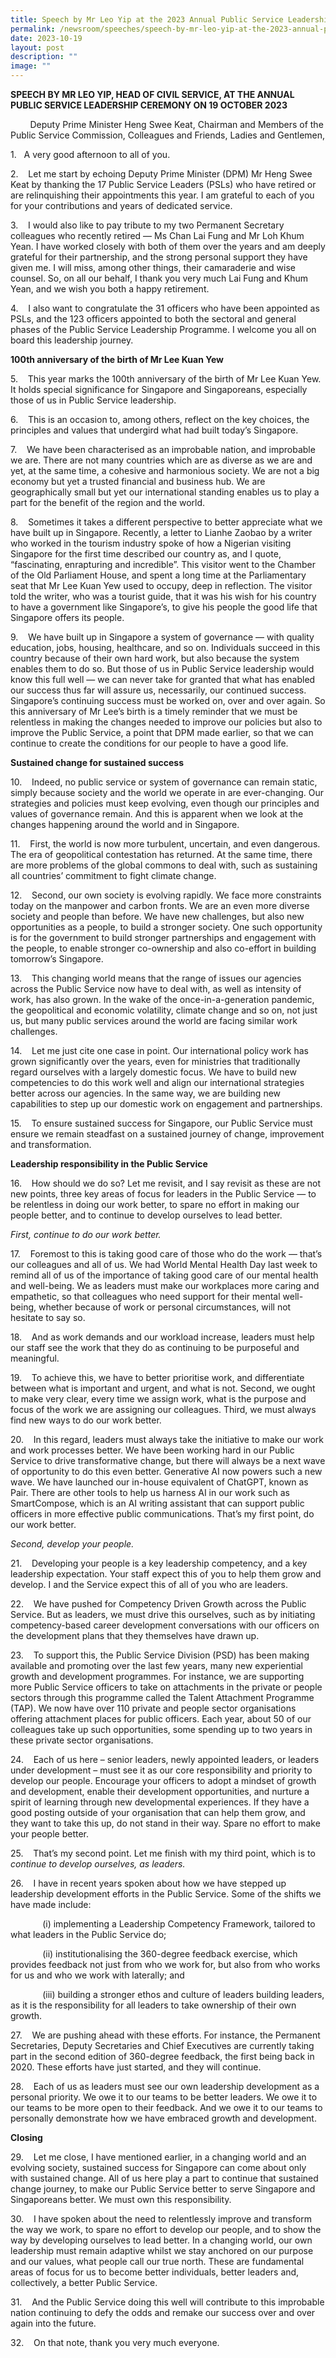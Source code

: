 ```yaml
---
title: Speech by Mr Leo Yip at the 2023 Annual Public Service Leadership Ceremony
permalink: /newsroom/speeches/speech-by-mr-leo-yip-at-the-2023-annual-public-service-leadership-ceremony/
date: 2023-10-19
layout: post
description: ""
image: ""
---
```

<b>SPEECH BY MR LEO YIP, HEAD OF CIVIL SERVICE, AT THE ANNUAL PUBLIC SERVICE LEADERSHIP CEREMONY ON 19 OCTOBER 2023</b><br>

&nbsp;&nbsp;&nbsp;&nbsp;&nbsp;&nbsp;&nbsp; Deputy Prime Minister Heng Swee Keat, Chairman and Members of the Public Service Commission, Colleagues and Friends, Ladies and Gentlemen,<br>

1.&nbsp;&nbsp;&nbsp;A very good afternoon to all of you.<br>

2.&nbsp;&nbsp;&nbsp; Let me start by echoing Deputy Prime Minister (DPM) Mr Heng Swee Keat by thanking the 17 Public Service Leaders (PSLs) who have retired or are relinquishing their appointments this year. I am grateful to each of you for your contributions and years of dedicated service.<br>

3.&nbsp;&nbsp;&nbsp; I would also like to pay tribute to my two Permanent Secretary colleagues who recently retired — Ms Chan Lai Fung and Mr Loh Khum Yean. I have worked closely with both of them over the years and am deeply grateful for their partnership, and the strong personal support they have given me. I will miss, among other things, their camaraderie and wise counsel. So, on all our behalf, I thank you very much Lai Fung and Khum Yean, and we wish you both a happy retirement.<br>

4.&nbsp;&nbsp;&nbsp; I also want to congratulate the 31 officers who have been appointed as PSLs, and the 123 officers appointed to both the sectoral and general phases of the Public Service Leadership Programme. I welcome you all on board this leadership journey.<br>

<b>100th anniversary of the birth of Mr Lee Kuan Yew</b>

5.&nbsp;&nbsp;&nbsp; This year marks the 100th anniversary of the birth of Mr Lee Kuan Yew. It holds special significance for Singapore and Singaporeans, especially those of us in Public Service leadership.<br>

6.&nbsp;&nbsp;&nbsp; This is an occasion to, among others, reflect on the key choices, the principles and values that undergird what had built today’s Singapore.<br>

7.&nbsp;&nbsp;&nbsp; We have been characterised as an improbable nation, and improbable we are. There are not many countries which are as diverse as we are and yet, at the same time, a cohesive and harmonious society. We are not a big economy but yet a trusted financial and business hub. We are geographically small but yet our international standing enables us to play a part for the benefit of the region and the world.<br>

8.&nbsp;&nbsp;&nbsp; Sometimes it takes a different perspective to better appreciate what we have built up in Singapore. Recently, a letter to Lianhe Zaobao by a writer who worked in the tourism industry spoke of how a Nigerian visiting Singapore for the first time described our country as, and I quote, “fascinating, enrapturing and incredible”. This visitor went to the Chamber of the Old Parliament House, and spent a long time at the Parliamentary seat that Mr Lee Kuan Yew used to occupy, deep in reflection. The visitor told the writer, who was a tourist guide, that it was his wish for his country to have a government like Singapore’s, to give his people the good life that Singapore offers its people.<br>

9.&nbsp;&nbsp;&nbsp; We have built up in Singapore a system of governance — with quality education, jobs, housing, healthcare, and so on. Individuals succeed in this country because of their own hard work, but also because the system enables them to do so. But those of us in Public Service leadership would know this full well — we can never take for granted that what has enabled our success thus far will assure us, necessarily, our continued success. Singapore’s continuing success must be worked on, over and over again. So this anniversary of Mr Lee’s birth is a timely reminder that we must be relentless in making the changes needed to improve our policies but also to improve the Public Service, a point that DPM made earlier, so that we can continue to create the conditions for our people to have a good life.<br>

<b>Sustained change for sustained success</b>

10.&nbsp;&nbsp;&nbsp; Indeed, no public service or system of governance can remain static, simply because society and the world we operate in are ever-changing. Our strategies and policies must keep evolving, even though our principles and values of governance remain. And this is apparent when we look at the changes happening around the world and in Singapore.<br>

11.&nbsp;&nbsp;&nbsp; First, the world is now more turbulent, uncertain, and even dangerous. The era of geopolitical contestation has returned. At the same time, there are more problems of the global commons to deal with, such as sustaining all countries’ commitment to fight climate change.<br>

12.&nbsp;&nbsp;&nbsp; Second, our own society is evolving rapidly. We face more constraints today on the manpower and carbon fronts. We are an even more diverse society and people than before. We have new challenges, but also new opportunities as a people, to build a stronger society. One such opportunity is for the government to build stronger partnerships and engagement with the people, to enable stronger co-ownership and also co-effort in building tomorrow’s Singapore.<br>

13.&nbsp;&nbsp;&nbsp; This changing world means that the range of issues our agencies across the Public Service now have to deal with, as well as intensity of work, has also grown. In the wake of the once-in-a-generation pandemic, the geopolitical and economic volatility, climate change and so on, not just us, but many public services around the world are facing similar work challenges.<br>

14.&nbsp;&nbsp;&nbsp; Let me just cite one case in point. Our international policy work has grown significantly over the years, even for ministries that traditionally regard ourselves with a largely domestic focus. We have to build new competencies to do this work well and align our international strategies better across our agencies. In the same way, we are building new capabilities to step up our domestic work on engagement and partnerships.<br>

15.&nbsp;&nbsp;&nbsp; To ensure sustained success for Singapore, our Public Service must ensure we remain steadfast on a sustained journey of change, improvement and transformation.<br>

<b>Leadership responsibility in the Public Service</b><br>

16.&nbsp;&nbsp;&nbsp; How should we do so? Let me revisit, and I say revisit as these are not new points, three key areas of focus for leaders in the Public Service — to be relentless in doing our work better, to spare no effort in making our people better, and to continue to develop ourselves to lead better.<br>

<i>First, continue to do our work better.</i><br>

17.&nbsp;&nbsp;&nbsp; Foremost to this is taking good care of those who do the work — that’s our colleagues and all of us. We had World Mental Health Day last week to remind all of us of the importance of taking good care of our mental health and well-being. We as leaders must make our workplaces more caring and empathetic, so that colleagues who need support for their mental well-being, whether because of work or personal circumstances, will not hesitate to say so.<br>

18.&nbsp;&nbsp;&nbsp; And as work demands and our workload increase, leaders must help our staff see the work that they do as continuing to be purposeful and meaningful.<br>

19.&nbsp;&nbsp;&nbsp; To achieve this, we have to better prioritise work, and differentiate between what is important and urgent, and what is not. Second, we ought to make very clear, every time we assign work, what is the purpose and focus of the work we are assigning our colleagues. Third, we must always find new ways to do our work better.<br>

20.&nbsp;&nbsp;&nbsp; In this regard, leaders must always take the initiative to make our work and work processes better. We have been working hard in our Public Service to drive transformative change, but there will always be a next wave of opportunity to do this even better. Generative AI now powers such a new wave. We have launched our in-house equivalent of ChatGPT, known as Pair. There are other tools to help us harness AI in our work such as SmartCompose, which is an AI writing assistant that can support public officers in more effective public communications. That’s my first point, do our work better.<br>

<i>Second, develop your people.</i>

21.&nbsp;&nbsp;&nbsp; Developing your people is a key leadership competency, and a key leadership expectation. Your staff expect this of you to help them grow and develop. I and the Service expect this of all of you who are leaders.<br>

22.&nbsp;&nbsp;&nbsp; We have pushed for Competency Driven Growth across the Public Service. But as leaders, we must drive this ourselves, such as by initiating competency-based career development conversations with our officers on the development plans that they themselves have drawn up.<br>

23.&nbsp;&nbsp;&nbsp; To support this, the Public Service Division (PSD) has been making available and promoting over the last few years, many new experiential growth and development programmes. For instance, we are supporting more Public Service officers to take on attachments in the private or people sectors through this programme called the Talent Attachment Programme (TAP). We now have over 110 private and people sector organisations offering attachment places for public officers. Each year, about 50 of our colleagues take up such opportunities, some spending up to two years in these private sector organisations.<br>

24.&nbsp;&nbsp;&nbsp; Each of us here – senior leaders, newly appointed leaders, or leaders under development – must see it as our core responsibility and priority to develop our people. Encourage your officers to adopt a mindset of growth and development, enable their development opportunities, and nurture a spirit of learning through new developmental experiences. If they have a good posting outside of your organisation that can help them grow, and they want to take this up, do not stand in their way. Spare no effort to make your people better.<br>

25.&nbsp;&nbsp;&nbsp; That’s my second point. Let me finish with my third point, which is to <i>continue to develop ourselves, as leaders.</i><br>

26.&nbsp;&nbsp;&nbsp; I have in recent years spoken about how we have stepped up leadership development efforts in the Public Service. Some of the shifts we have made include:<br>

&nbsp;&nbsp;&nbsp;&nbsp;&nbsp;&nbsp;&nbsp;&nbsp;&nbsp;&nbsp;&nbsp;&nbsp; (i) implementing a Leadership Competency Framework, tailored to what leaders in the Public Service do;<br>

&nbsp;&nbsp;&nbsp;&nbsp;&nbsp;&nbsp;&nbsp;&nbsp;&nbsp;&nbsp;&nbsp;&nbsp; (ii) institutionalising the 360-degree feedback exercise, which provides feedback not just from who we work for, but also from who works for us and who we work with laterally; and<br>

&nbsp;&nbsp;&nbsp;&nbsp;&nbsp;&nbsp;&nbsp;&nbsp;&nbsp;&nbsp;&nbsp;&nbsp; (iii) building a stronger ethos and culture of leaders building leaders, as it is the responsibility for all leaders to take ownership of their own growth.<br>

27.&nbsp;&nbsp;&nbsp; We are pushing ahead with these efforts. For instance, the Permanent Secretaries, Deputy Secretaries and Chief Executives are currently taking part in the second edition of 360-degree feedback, the first being back in 2020. These efforts have just started, and they will continue.<br>

28.&nbsp;&nbsp;&nbsp; Each of us as leaders must see our own leadership development as a personal priority. We owe it to our teams to be better leaders. We owe it to our teams to be more open to their feedback. And we owe it to our teams to personally demonstrate how we have embraced growth and development.<br>

<b>Closing</b><br>

29.&nbsp;&nbsp;&nbsp; Let me close, I have mentioned earlier, in a changing world and an evolving society, sustained success for Singapore can come about only with sustained change. All of us here play a part to continue that sustained change journey, to make our Public Service better to serve Singapore and Singaporeans better. We must own this responsibility.<br>

30.&nbsp;&nbsp;&nbsp; I have spoken about the need to relentlessly improve and transform the way we work, to spare no effort to develop our people, and to show the way by developing ourselves to lead better. In a changing world, our own leadership must remain adaptive whilst we stay anchored on our purpose and our values, what people call our true north. These are fundamental areas of focus for us to become better individuals, better leaders and, collectively, a better Public Service.<br>

31.&nbsp;&nbsp;&nbsp; And the Public Service doing this well will contribute to this improbable nation continuing to defy the odds and remake our success over and over again into the future.<br>

32.&nbsp;&nbsp;&nbsp; On that note, thank you very much everyone.<br>